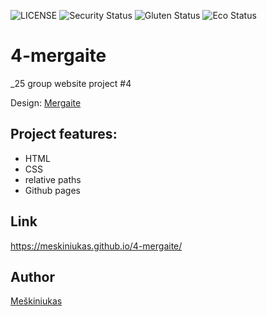 ![LICENSE](https://img.shields.io/badge/license-MIT-blue.svg?style=flat-square)
![Security Status](https://img.shields.io/security-headers?label=Security&url=https%3A%2F%2Fgithub.com&style=flat-square)
![Gluten Status](https://img.shields.io/badge/Gluten-Free-green.svg)
![Eco Status](https://img.shields.io/badge/ECO-Friendly-green.svg)

# 4-mergaite

_25 group website project #4

Design: [Mergaite](https://cdn.discordapp.com/attachments/648536139677958156/648860692459290634/unknown.png)

## Project features:

- HTML
- CSS
- relative paths
- Github pages

## Link

https://meskiniukas.github.io/4-mergaite/

## Author

[Meškiniukas](https://github.com/meskiniukas)

